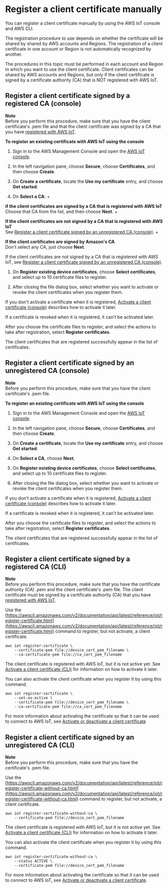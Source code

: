 # Register a client certificate manually<a name="manual-cert-registration"></a>

You can register a client certificate manually by using the AWS IoT console and AWS CLI\.

The registration procedure to use depends on whether the certificate will be shared by shared by AWS accounts and Regions\. The registration of a client certificate in one account or Region is not automatically recognized by another\.

The procedures in this topic must be performed in each account and Region in which you want to use the client certificate\. Client certificates can be shared by AWS accounts and Regions, but only if the client certificate is signed by a certificate authority \(CA\) that is NOT registered with AWS IoT\. 

## Register a client certificate signed by a registered CA \(console\)<a name="manual-cert-registration-console"></a>

**Note**  
Before you perform this procedure, make sure that you have the client certificate's \.pem file and that the client certificate was signed by a CA that you have [registered with AWS IoT](register-CA-cert.md)\.

**To register an existing certificate with AWS IoT using the console**

1. Sign in to the AWS Management Console and open the [AWS IoT console](https://console.aws.amazon.com/iot/home)\.

1. In the left navigation pane, choose **Secure**, choose **Certificates**, and then choose **Create**\.

1. On **Create a certificate**, locate the **Use my certificate** entry, and choose **Get started**\.

1. On **Select a CA**:
   + 

**if the client certificates are signed by a CA that is registered with AWS IoT**  
Choose that CA from the list, and then choose **Next**\.
   + 

**If the client certificates are not signed by a CA that is registered with AWS IoT**  
See [Register a client certificate signed by an unregistered CA \(console\)](#manual-cert-registration-console-noca)\. 
   + 

**If the client certificates are signed by Amazon's CA**  
Don't select any CA, just choose **Next**\.

   If the client certificates are not signed by a CA that is registered with AWS IoT, see [Register a client certificate signed by an unregistered CA \(console\)](#manual-cert-registration-console-noca)\. 

1.  On **Register existing device certificates**, choose **Select certificates**, and select up to 10 certificate files to register\. 

1.  After closing the file dialog box, select whether you want to activate or revoke the client certificates when you register them\.

   If you don't activate a certificate when it is registered, [Activate a client certificate \(console\)](activate-or-deactivate-device-cert.md#activate-device-cert-console) describes how to activate it later\. 

   If a certificate is revoked when it is registered, it can't be activated later\.

   After you choose the certificate files to register, and select the actions to take after registration, select **Register certificates**\.

The client certificates that are registered successfully appear in the list of certificates\.

## Register a client certificate signed by an unregistered CA \(console\)<a name="manual-cert-registration-console-noca"></a>

**Note**  
Before you perform this procedure, make sure that you have the client certificate's \.pem file\.

**To register an existing certificate with AWS IoT using the console**

1. Sign in to the AWS Management Console and open the [AWS IoT console](https://console.aws.amazon.com/iot/home)\.

1. In the left navigation pane, choose **Secure**, choose **Certificates**, and then choose **Create**\.

1. On **Create a certificate**, locate the **Use my certificate** entry, and choose **Get started**\.

1. On **Select a CA**, choose **Next**\.

1.  On **Register existing device certificates**, choose **Select certificates**, and select up to 10 certificate files to register\. 

1.  After closing the file dialog box, select whether you want to activate or revoke the client certificates when you register them\.

   If you don't activate a certificate when it is registered, [Activate a client certificate \(console\)](activate-or-deactivate-device-cert.md#activate-device-cert-console) describes how to activate it later\. 

   If a certificate is revoked when it is registered, it can't be activated later\.

   After you choose the certificate files to register, and select the actions to take after registration, select **Register certificates**\.

The client certificates that are registered successfully appear in the list of certificates\.

## Register a client certificate signed by a registered CA \(CLI\)<a name="manual-cert-registration-cli"></a>

**Note**  
Before you perform this procedure, make sure that you have the certificate authority \(CA\) \.pem and the client certificate's \.pem file\. The client certificate must be signed by a certificate authority \(CA\) that you have [registered with AWS IoT](register-CA-cert.md)\.

Use the [https://awscli.amazonaws.com/v2/documentation/api/latest/reference/iot/register-certificate.html](https://awscli.amazonaws.com/v2/documentation/api/latest/reference/iot/register-certificate.html) command to register, but not activate, a client certificate\.

```
aws iot register-certificate \
    --certificate-pem file://device_cert_pem_filename \
    --ca-certificate-pem file://ca_cert_pem_filename
```

The client certificate is registered with AWS IoT, but it is not active yet\. See [Activate a client certificate \(CLI\)](activate-or-deactivate-device-cert.md#activate-device-cert-cli) for information on how to activate it later\.

You can also activate the client certificate when you register it by using this command\.

```
aws iot register-certificate \
    --set-as-active \
    --certificate-pem file://device_cert_pem_filename \
    --ca-certificate-pem file://ca_cert_pem_filename
```

For more information about activating the certificate so that it can be used to connect to AWS IoT, see [Activate or deactivate a client certificate](activate-or-deactivate-device-cert.md)

## Register a client certificate signed by an unregistered CA \(CLI\)<a name="manual-cert-registration-noca-cli"></a>

**Note**  
Before you perform this procedure, make sure that you have the certificate's \.pem file\.

Use the [https://awscli.amazonaws.com/v2/documentation/api/latest/reference/iot/register-certificate-without-ca.html](https://awscli.amazonaws.com/v2/documentation/api/latest/reference/iot/register-certificate-without-ca.html) command to register, but not activate, a client certificate\.

```
aws iot register-certificate-without-ca \
    --certificate-pem file://device_cert_pem_filename
```

The client certificate is registered with AWS IoT, but it is not active yet\. See [Activate a client certificate \(CLI\)](activate-or-deactivate-device-cert.md#activate-device-cert-cli) for information on how to activate it later\.

You can also activate the client certificate when you register it by using this command\.

```
aws iot register-certificate-without-ca \
    --status ACTIVE \
    --certificate-pem file://device_cert_pem_filename
```

For more information about activating the certificate so that it can be used to connect to AWS IoT, see [Activate or deactivate a client certificate](activate-or-deactivate-device-cert.md)\.